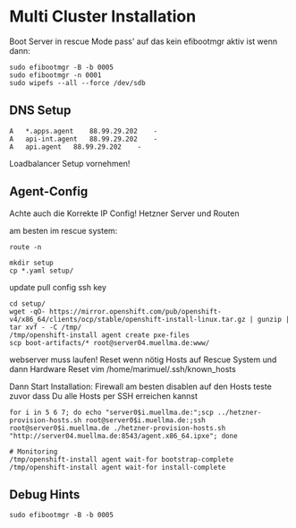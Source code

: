 # Multi Cluster Installation

Boot Server in rescue Mode
pass' auf das kein efibootmgr aktiv ist
wenn dann:
```
sudo efibootmgr -B -b 0005
sudo efibootmgr -n 0001
sudo wipefs --all --force /dev/sdb
```

## DNS Setup
	A	*.apps.agent	88.99.29.202	-	
	A	api-int.agent	88.99.29.202	-	
	A	api.agent	88.99.29.202	-

Loadbalancer Setup vornehmen!    

## Agent-Config
Achte auch die Korrekte IP Config! Hetzner Server und Routen

am besten im rescue system:
```
route -n
```

```
mkdir setup
cp *.yaml setup/
```
update pull config ssh key
```
cd setup/
wget -qO- https://mirror.openshift.com/pub/openshift-v4/x86_64/clients/ocp/stable/openshift-install-linux.tar.gz | gunzip | tar xvf - -C /tmp/
/tmp/openshift-install agent create pxe-files
scp boot-artifacts/* root@server04.muellma.de:www/
```
webserver muss laufen!
Reset wenn nötig Hosts auf Rescue System und dann Hardware Reset
vim /home/marimuel/.ssh/known_hosts

Dann Start Installation:
Firewall am besten disablen auf den Hosts
teste zuvor dass Du alle Hosts per SSH erreichen kannst
```
for i in 5 6 7; do echo "server0$i.muellma.de:";scp ../hetzner-provision-hosts.sh root@server0$i.muellma.de:;ssh root@server0$i.muellma.de ./hetzner-provision-hosts.sh "http://server04.muellma.de:8543/agent.x86_64.ipxe"; done

# Monitoring
/tmp/openshift-install agent wait-for bootstrap-complete
/tmp/openshift-install agent wait-for install-complete
```

## Debug Hints

```
sudo efibootmgr -B -b 0005
```